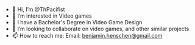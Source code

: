 - 👋 Hi, I’m @ThPacifist
- 👀 I’m interested in Video games
- 🌱 I have a Bachelor's Degree in Video Game Design
- 💞️ I’m looking to collaborate on video games, and other similar projects
- 📫 How to reach me:
  Email:  benjamin.henschen@gmail.com

<!---
ThPacifist/ThPacifist is a ✨ special ✨ repository because its `README.md` (this file) appears on your GitHub profile.
You can click the Preview link to take a look at your changes.
--->
